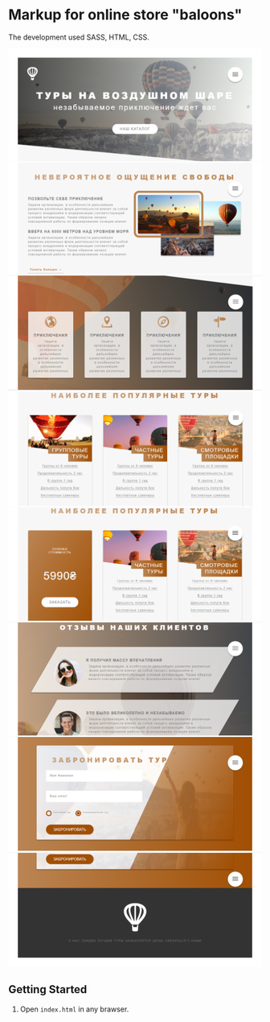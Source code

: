 # Markup for online store "baloons"

The development used SASS, HTML, CSS. 

![screen 1](./img/screens/01.png "01")
![screen 2](./img/screens/02.png "02")
![screen 3](./img/screens/03.png "03")
![screen 4](./img/screens/04.png "04")
![screen 5](./img/screens/05.png "05")
![screen 6](./img/screens/06.png "06")
![screen 7](./img/screens/07.png "07")
![screen 8](./img/screens/08.png "08")

## Getting Started

1. Open `index.html` in any brawser.